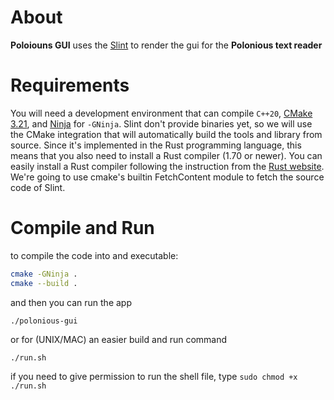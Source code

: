 # About

**Poloiouns GUI** uses the [Slint](https://slint.dev) to render the gui for the **Polonious text reader**

# Requirements

You will need a development environment that can compile `C++20`, [CMake 3.21](https://cmake.org/download/), and [Ninja](https://ninja-build.org/) for `-GNinja`. Slint don't provide binaries yet, so we will use the CMake integration that will automatically build the tools and library from source. Since it's implemented in the Rust programming language, this means that you also need to install a Rust compiler (1.70 or newer). You can easily install a Rust compiler following the instruction from the [Rust website](https://www.rust-lang.org/learn/get-started). We're going to use cmake's builtin FetchContent module to fetch the source code of Slint.

# Compile and Run

to compile the code into and executable:

```bash
cmake -GNinja .
cmake --build .
```

and then you can run the app

```
./polonious-gui
```

or for (UNIX/MAC) an easier build and run command

```
./run.sh
```

if you need to give permission to run the shell file, type `sudo chmod +x ./run.sh`
